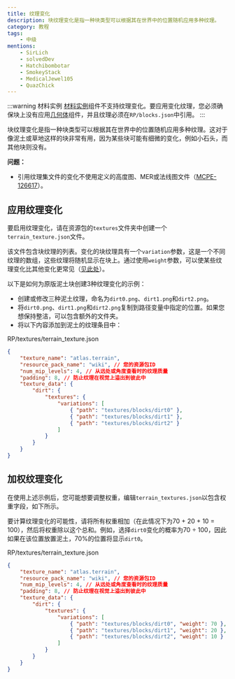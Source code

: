 ```yaml
---
title: 纹理变化
description: 块纹理变化是指一种块类型可以根据其在世界中的位置随机应用多种纹理。
category: 教程
tags:
    - 中级
mentions:
    - SirLich
    - solvedDev
    - Hatchibombotar
    - SmokeyStack
    - MedicalJewel105
    - QuazChick
---
```


:::warning 材料实例
[材料实例](/blocks/block-components#material-instances)组件不支持纹理变化。要应用变化纹理，您必须确保块上没有应用[几何体](/blocks/block-components#geometry)组件，并且纹理必须在`RP/blocks.json`中引用。
:::

块纹理变化是指一种块类型可以根据其在世界中的位置随机应用多种纹理。这对于像泥土或草地这样的块非常有用，因为某些块可能有细微的变化，例如小石头，而其他块则没有。

**问题：**

-   引用纹理集文件的变化不使用定义的高度图、MER或法线图文件（[MCPE-126617](https://bugs.mojang.com/browse/MCPE-126617)）。

## 应用纹理变化

要启用纹理变化，请在资源包的`textures`文件夹中创建一个`terrain_texture.json`文件。

该文件包含块纹理的列表。变化的块纹理具有一个`variation`参数，这是一个不同纹理的数组，这些纹理将随机显示在块上。通过使用`weight`参数，可以使某些纹理变化比其他变化更常见（[见此处](#weighted-texture-variation)）。

以下是如何为原版泥土块创建3种纹理变化的示例：

-   创建或修改三种泥土纹理，命名为`dirt0.png`、`dirt1.png`和`dirt2.png`。
-   将`dirt0.png`、`dirt1.png`和`dirt2.png`复制到路径变量中指定的位置。如果您想保持整洁，可以包含额外的文件夹。
-   将以下内容添加到泥土的纹理条目中：

<CodeHeader>RP/textures/terrain_texture.json</CodeHeader>

```json
{
    "texture_name": "atlas.terrain",
    "resource_pack_name": "wiki", // 您的资源包ID
    "num_mip_levels": 4, // 从远处或角度查看时的纹理质量
    "padding": 8, // 防止纹理在视觉上溢出到彼此中
    "texture_data": {
        "dirt": {
            "textures": {
                "variations": [
                    { "path": "textures/blocks/dirt0" },
                    { "path": "textures/blocks/dirt1" },
                    { "path": "textures/blocks/dirt2" }
                ]
            }
        }
    }
}
```

## 加权纹理变化

在使用上述示例后，您可能想要调整权重，编辑`terrain_textures.json`以包含权重字段，如下所示。

要计算纹理变化的可能性，请将所有权重相加（在此情况下为70 + 20 + 10 = 100），然后将权重除以这个总和。例如，选择`dirt0`变化的概率为70 &div; 100，因此如果在该位置放置泥土，70%的位置将显示`dirt0`。

<CodeHeader>RP/textures/terrain_texture.json</CodeHeader>

```json
{
    "texture_name": "atlas.terrain",
    "resource_pack_name": "wiki", // 您的资源包ID
    "num_mip_levels": 4, // 从远处或角度查看时的纹理质量
    "padding": 8, // 防止纹理在视觉上溢出到彼此中
    "texture_data": {
        "dirt": {
            "textures": {
                "variations": [
                    { "path": "textures/blocks/dirt0", "weight": 70 },
                    { "path": "textures/blocks/dirt1", "weight": 20 },
                    { "path": "textures/blocks/dirt2", "weight": 10 }
                ]
            }
        }
    }
}
```